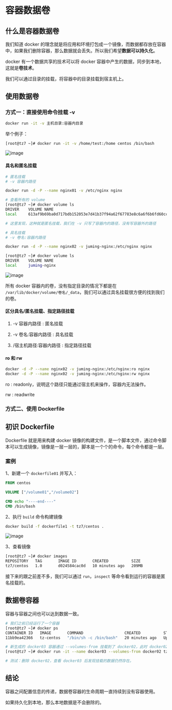 # 容器数据卷

## 什么是容器数据卷

我们知道 docker 的理念就是将应用和环境打包成一个镜像，而数据都存放在容器中，如果我们删除容器，那么数据就会丢失。所以我们希望**数据可以持久化**。

docker 有一个数据共享的技术可以将 docker 容器中产生的数据，同步到本地，这就是**卷技术**。

我们可以通过目录的挂载，将容器中的目录挂载到宿主机上。

## 使用数据卷

### 方式一：直接使用命令挂载 -v

```bash
docker run -it -v 主机目录:容器内目录
```

举个例子：

```bash
[root@tz7 ~]# docker run -it -v /home/test:/home centos /bin/bash
```

![image](https://github.com/TomatoZ7/notes-of-tz/blob/master/images/docker_juan1.jpg)

#### 具名和匿名挂载

```bash
# 匿名挂载
# -v 容器内路径

docker run -d -P --name nginx01 -v /etc/nginx nginx

# 查看所有的 volume
[root@tz7 ~]# docker volume ls
DRIVER    VOLUME NAME
local     613af9b69ba0d717bdb152053e7d41b37f94a62f67783e8c6a6f6b6fd60cc7b6

# 这里发现，这种就是匿名挂载，我们在 -v 只写了容器内的路径，没有写容器外的路径
```

```bash
# 具名挂载
# -v 卷名:容器内路径

docker run -d -P --name nginx02 -v juming-nginx:/etc/nginx nginx

[root@tz7 ~]# docker volume ls
DRIVER    VOLUME NAME
local     juming-nginx
```

![image](https://github.com/TomatoZ7/notes-of-tz/blob/master/images/docker_juan1.jpg)

所有 docker 容器内的卷，没有指定目录的情况下都是在 `/var/lib/docker/volume/卷名/_data`，我们可以通过具名挂载很方便的找到我们的卷。

#### 区分具名/匿名挂载、指定路径挂载

1. -v 容器内路径 : 匿名挂载

2. -v 卷名:容器内路径 : 具名挂载

3. /宿主机路径:容器内路径 : 指定路径挂载

#### ro 和 rw

```bash
docker -d -P --name nginx02 -v juming-nginx:/etc/nginx:ro nginx
docker -d -P --name nginx02 -v juming-nginx:/etc/nginx:rw nginx
```

ro : readonly，说明这个路径只能通过宿主机来操作，容器内无法操作。

rw : readwrite

### 方式二、使用 Dockerfile

## 初识 Dockerfile

Dockerfile 就是用来构建 docker 镜像的构建文件，是一个脚本文件，通过命令脚本可以生成镜像，镜像是一层一层的，脚本是一个个的命令，每个命令都是一层。

### 案例

1、新建一个 `dockerfile01` 并写入：

```dockerfile
FROM centos

VOLUME ["/volume01","/volume02"]

CMD echo "----end----"
CMD /bin/bash
```

2、执行 `build` 命令构建镜像

```bash
docker build -f dockerfile1 -t tz7/centos .
```

![image](https://github.com/TomatoZ7/notes-of-tz/blob/master/images/dockerfile1.png)

3、查看镜像

```bash
[root@tz7 ~]# docker images
REPOSITORY   TAG       IMAGE ID       CREATED          SIZE
tz7/centos   1.0       d024584cac0d   10 minutes ago   209MB
```

接下来的跟之前差不多，我们可以通过 `run`，`inspect` 等命令看到运行的容器是匿名挂载的。

## 数据卷容器

容器与容器之间也可以达到数据一致。

```bash
# 我们之前已经运行了一个容器
[root@tz7 ~]# docker ps
CONTAINER ID   IMAGE       COMMAND                  CREATED          STATUS          PORTS     NAMES
11bb9ea42366   tz-centos   "/bin/sh -c /bin/bash"   20 minutes ago   Up 30 seconds             docker02

# 新生成的 docker03 容器通过 --volumes-from 挂载到了 docker02，此时 docker02 就叫做数据卷容器
[root@tz7 ~]# docker run -it --name docker03 --volumes-from docker02 tz-centos

# 测试：删除 docker02，查看 docker03 后发现挂载的数据仍然存在。
```

## 结论

容器之间配置信息的传递，数据卷容器的生命周期一直持续到没有容器使用。

如果持久化到本地，那么本地数据是不会删除的。